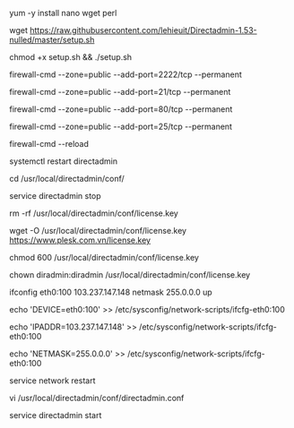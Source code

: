 
 yum -y install nano wget perl

 wget https://raw.githubusercontent.com/lehieuit/Directadmin-1.53-nulled/master/setup.sh

 chmod +x setup.sh && ./setup.sh

 firewall-cmd --zone=public --add-port=2222/tcp --permanent

 firewall-cmd --zone=public --add-port=21/tcp --permanent

 firewall-cmd --zone=public --add-port=80/tcp --permanent

 firewall-cmd --zone=public --add-port=25/tcp --permanent

 firewall-cmd --reload

 systemctl restart directadmin

 cd /usr/local/directadmin/conf/

 service directadmin stop

 rm -rf /usr/local/directadmin/conf/license.key

 wget -O /usr/local/directadmin/conf/license.key https://www.plesk.com.vn/license.key

 chmod 600 /usr/local/directadmin/conf/license.key

 chown diradmin:diradmin /usr/local/directadmin/conf/license.key

 ifconfig eth0:100 103.237.147.148 netmask 255.0.0.0 up

 echo 'DEVICE=eth0:100' >> /etc/sysconfig/network-scripts/ifcfg-eth0:100

 echo 'IPADDR=103.237.147.148' >> /etc/sysconfig/network-scripts/ifcfg-eth0:100

 echo 'NETMASK=255.0.0.0' >> /etc/sysconfig/network-scripts/ifcfg-eth0:100

 service network restart

 vi /usr/local/directadmin/conf/directadmin.conf

 service directadmin start
